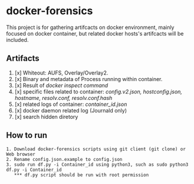 # docker-forensics
This project is for gathering artifcacts on docker environment, mainly focused on docker container,
but related docker hosts's artifcacts will be included.

## Artifacts
1. [x] Whiteout: AUFS, Overlay/Overlay2.
2. [x] Binary and metadata of Process running within container.
3. [x] Result of *docker inspect command*
4. [x] specific files related to container: *config.v2.json, hostconfig.json, hostname, resolv.conf, resolv.conf.hash*
5. [x] related logs of container: *container_id.json*
6. [x] docker daemon related log (Journald only)
7. [x] search hidden diretory


## How to run
```
1. Download docker-forensics scripts using git client (git clone) or Web browser
2. Rename config.json.example to config.json
3. sudo run df.py -i Container_id using python3, such as sudo python3 df.py -i Container_id
   *** df.py script should be run with root permission
```

